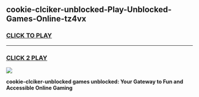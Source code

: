 
## cookie-clciker-unblocked-Play-Unblocked-Games-Online-tz4vx
<h3>
<a href="https://premium76.site?title=cookie-clciker-unblocked&ref=25A">CLICK TO PLAY</a></h3>
<hr>

<h3>
<a href="https://premium76.site?title=cookie-clciker-unblocked&ref=25A">CLICK 2 PLAY</a>
  
</h3>

<a href="https://premium76.site?title=cookie-clciker-unblocked&ref=25A"><img src="https://clearcache.store/games.png"></a>


**cookie-clciker-unblocked games unblocked: Your Gateway to Fun and Accessible Online Gaming**
